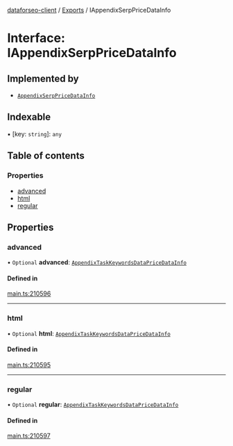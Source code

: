 [dataforseo-client](../README.md) / [Exports](../modules.md) / IAppendixSerpPriceDataInfo

# Interface: IAppendixSerpPriceDataInfo

## Implemented by

- [`AppendixSerpPriceDataInfo`](../classes/AppendixSerpPriceDataInfo.md)

## Indexable

▪ [key: `string`]: `any`

## Table of contents

### Properties

- [advanced](IAppendixSerpPriceDataInfo.md#advanced)
- [html](IAppendixSerpPriceDataInfo.md#html)
- [regular](IAppendixSerpPriceDataInfo.md#regular)

## Properties

### advanced

• `Optional` **advanced**: [`AppendixTaskKeywordsDataPriceDataInfo`](../classes/AppendixTaskKeywordsDataPriceDataInfo.md)

#### Defined in

[main.ts:210596](https://github.com/dataforseo/TypeScriptClient/blob/7ca1aa4/main.ts#L210596)

___

### html

• `Optional` **html**: [`AppendixTaskKeywordsDataPriceDataInfo`](../classes/AppendixTaskKeywordsDataPriceDataInfo.md)

#### Defined in

[main.ts:210595](https://github.com/dataforseo/TypeScriptClient/blob/7ca1aa4/main.ts#L210595)

___

### regular

• `Optional` **regular**: [`AppendixTaskKeywordsDataPriceDataInfo`](../classes/AppendixTaskKeywordsDataPriceDataInfo.md)

#### Defined in

[main.ts:210597](https://github.com/dataforseo/TypeScriptClient/blob/7ca1aa4/main.ts#L210597)
